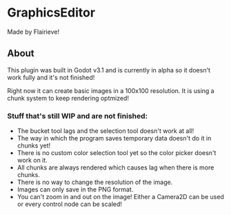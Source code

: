 # GraphicsEditor

Made by Flairieve!

## About
This plugin was built in Godot v3.1 and is currently in alpha so it doesn't work fully and it's not finished!

Right now it can create basic images in a 100x100 resolution.
It is using a chunk system to keep rendering optmized!

### Stuff that's still WIP and are not finished:
* The bucket tool lags and the selection tool doesn't work at all!
* The way in which the program saves temporary data doesn't do it in chunks yet!
* There is no custom color selection tool yet so the color picker doesn't work on it.
* All chunks are always rendered which causes lag when there is more chunks.
* There is no way to change the resolution of the image.
* Images can only save in the PNG format.
* You can't zoom in and out on the image! Either a Camera2D can be used or every control node can be scaled!
